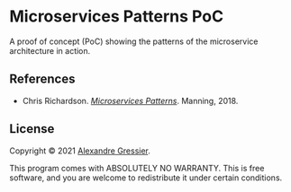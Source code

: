 # Microservices Patterns PoC

A proof of concept (PoC) showing the patterns of the microservice architecture in action.

## References

- Chris Richardson. [_Microservices Patterns_](https://www.manning.com/books/microservices-patterns). Manning, 2018.

## License

Copyright © 2021 [Alexandre Gressier](https://gressier.dev).

This program comes with ABSOLUTELY NO WARRANTY. This is free software, and you are welcome to redistribute it under
certain conditions.